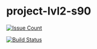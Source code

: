 # project-lvl2-s90

[![Issue Count](https://codeclimate.com/github/grigori-gru/project-lvl2-s90/badges/issue_count.svg)](https://codeclimate.com/github/grigori-gru/project-lvl2-s90)

[![Build Status](https://travis-ci.org/grigori-gru/project-lvl2-s90.svg?branch=master)](https://travis-ci.org/grigori-gru/project-lvl2-s90)

